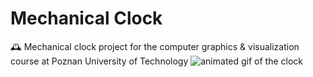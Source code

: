 # Mechanical Clock
🕰 Mechanical clock project for the computer graphics &amp; visualization course at Poznan University of Technology
![animated gif of the clock](./preview.gif) 

